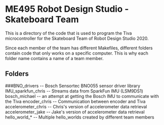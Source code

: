 # ME495 Robot Design Studio - Skateboard Team

This is a directory of the code that is used to program the Tiva microcontroller for the Skateboard Team of Robot Design Studio 2020.

Since each member of the team has different Makefiles, different folders contain code that only works on a specific computer. This is why each folder name contains a name of a team member.

## Folders
###BNO_drivers -- Bosch Sensortec BNO055 sensor driver library
IMU_sparkfun_chris -- Streams data from SparkFun IMU (LSM9DS1)
bosch_michael -- an attempt at getting the Bosch IMU to communicate with the Tiva
encoder_chris -- Communication between encoder and Tiva
accelerometer_chris -- Chris's version of accelerometer data retrieval
accelerometer_jake --  Jake's version of accelerometer data retrieval
hello_world_*  --  Multiple hello_worlds created by different team members
